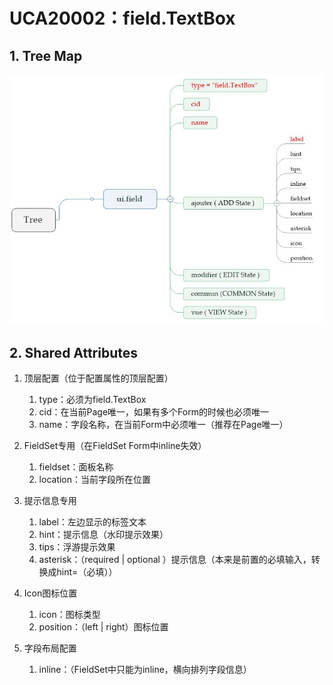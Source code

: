 # UCA20002：field.TextBox

## 1. Tree Map

![](/engine/spec/component/img/field-001-01.JPG)

## 2. Shared Attributes

1. 顶层配置（位于配置属性的顶层配置）
   1. type：必须为field.TextBox
   2. cid：在当前Page唯一，如果有多个Form的时候也必须唯一
   3. name：字段名称，在当前Form中必须唯一（推荐在Page唯一）
2. FieldSet专用（在FieldSet Form中inline失效）
   1. fieldset：面板名称
   2. location：当前字段所在位置
3. 提示信息专用  
   1. label：左边显示的标签文本  
   2. hint：提示信息（水印提示效果）  
   3. tips：浮游提示效果  
   4. asterisk：（required \| optional ）提示信息（本来是前置的必填输入，转换成hint=（必填））

4. Icon图标位置  
   1. icon：图标类型  
   2. position：（left \| right）图标位置

5. 字段布局配置  
   1. inline：（FieldSet中只能为inline，横向排列字段信息）



